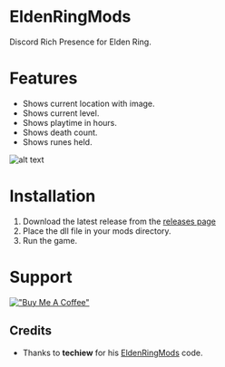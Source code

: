 # EldenRingMods
Discord Rich Presence for Elden Ring.

# Features
- Shows current location with image.
- Shows current level.
- Shows playtime in hours.
- Shows death count.
- Shows runes held.

![alt text](https://i.imgur.com/QrDb6Jl.png)

# Installation
1. Download the latest release from the [releases page](https://github.com/Loukious/EldenRing-DiscordRPC/releases/latest)
2. Place the dll file in your mods directory.
3. Run the game.

# Support
[!["Buy Me A Coffee"](https://www.buymeacoffee.com/assets/img/custom_images/orange_img.png)](https://buymeacoffee.com/loukious)

## Credits
- Thanks to **techiew** for his [EldenRingMods](https://github.com/techiew/EldenRingMods) code.
